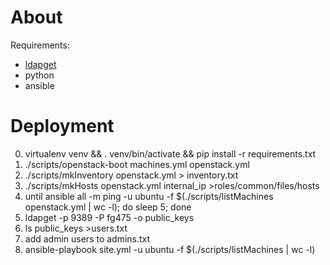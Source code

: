 

# About #

Requirements:

- [ldapget](https://github.com/futuresystems/ldapget)
- python
- ansible


# Deployment #

0. virtualenv venv && . venv/bin/activate && pip install -r requirements.txt
1. ./scripts/openstack-boot machines.yml openstack.yml
2. ./scripts/mkInventory openstack.yml > inventory.txt
3. ./scripts/mkHosts openstack.yml internal_ip >roles/common/files/hosts
4. until ansible all -m ping -u ubuntu -f $(./scripts/listMachines openstack.yml | wc -l); do sleep 5; done
5. ldapget -p 9389 -P fg475 -o public_keys
6. ls public_keys >users.txt
7. add admin users to admins.txt
8. ansible-playbook site.yml -u ubuntu -f $(./scripts/listMachines | wc -l)

